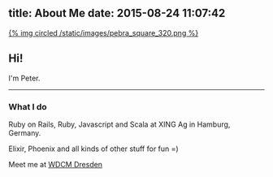 title: About Me
date: 2015-08-24 11:07:42
---
[{% img circled /static/images/pebra_square_320.png %}](http://pebra.net/about)

## Hi!

I'm Peter.

--------------------

### What I do

Ruby on Rails, Ruby, Javascript and Scala at XING Ag in Hamburg, Germany.

Elixir, Phoenix and all kinds of other stuff for fun =)

Meet me at [WDCM Dresden](http://www.meetup.com/de/wdcm-dresden/)
